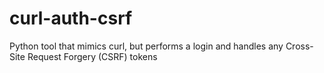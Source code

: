 # curl-auth-csrf
Python tool that mimics curl, but performs a login and handles any Cross-Site Request Forgery (CSRF) tokens
